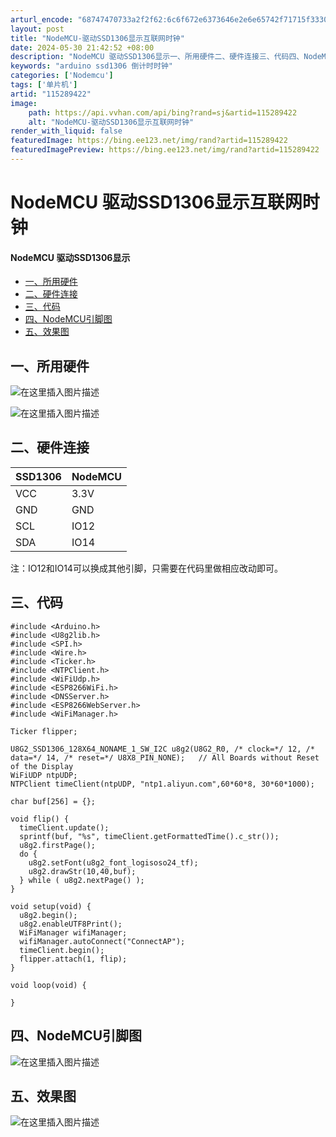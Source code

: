 ```yaml
---
arturl_encode: "68747470733a2f2f62:6c6f672e6373646e2e6e65742f71715f33303031393631372f:61727469636c652f64657461696c732f313135323839343232"
layout: post
title: "NodeMCU-驱动SSD1306显示互联网时钟"
date: 2024-05-30 21:42:52 +08:00
description: "NodeMCU 驱动SSD1306显示一、所用硬件二、硬件连接三、代码四、NodeMCU引脚图一、所"
keywords: "arduino ssd1306 倒计时时钟"
categories: ['Nodemcu']
tags: ['单片机']
artid: "115289422"
image:
    path: https://api.vvhan.com/api/bing?rand=sj&artid=115289422
    alt: "NodeMCU-驱动SSD1306显示互联网时钟"
render_with_liquid: false
featuredImage: https://bing.ee123.net/img/rand?artid=115289422
featuredImagePreview: https://bing.ee123.net/img/rand?artid=115289422
---
```


# NodeMCU 驱动SSD1306显示互联网时钟

#### NodeMCU 驱动SSD1306显示

* [一、所用硬件](#_1)
* [二、硬件连接](#_5)
* [三、代码](#_14)
* [四、NodeMCU引脚图](#NodeMCU_60)
* [五、效果图](#_62)

## 一、所用硬件

![在这里插入图片描述](https://i-blog.csdnimg.cn/blog_migrate/6614588810c1b99ea24fc4ef6e2656eb.png)
  
![在这里插入图片描述](https://i-blog.csdnimg.cn/blog_migrate/bc7d5ea7091bc4863652543495f83e5c.png)

## 二、硬件连接

| SSD1306 | NodeMCU |
| --- | --- |
| VCC | 3.3V |
| GND | GND |
| SCL | IO12 |
| SDA | IO14 |

注：IO12和IO14可以换成其他引脚，只需要在代码里做相应改动即可。

## 三、代码

```
#include <Arduino.h>
#include <U8g2lib.h>
#include <SPI.h>
#include <Wire.h>
#include <Ticker.h>
#include <NTPClient.h>
#include <WiFiUdp.h>
#include <ESP8266WiFi.h>          
#include <DNSServer.h>
#include <ESP8266WebServer.h>
#include <WiFiManager.h>

Ticker flipper;

U8G2_SSD1306_128X64_NONAME_1_SW_I2C u8g2(U8G2_R0, /* clock=*/ 12, /* data=*/ 14, /* reset=*/ U8X8_PIN_NONE);   // All Boards without Reset of the Display
WiFiUDP ntpUDP;
NTPClient timeClient(ntpUDP, "ntp1.aliyun.com",60*60*8, 30*60*1000);

char buf[256] = {};

void flip() {
  timeClient.update();
  sprintf(buf, "%s", timeClient.getFormattedTime().c_str());
  u8g2.firstPage();
  do {
    u8g2.setFont(u8g2_font_logisoso24_tf);
    u8g2.drawStr(10,40,buf);
  } while ( u8g2.nextPage() );
}

void setup(void) {
  u8g2.begin();
  u8g2.enableUTF8Print();
  WiFiManager wifiManager;
  wifiManager.autoConnect("ConnectAP");
  timeClient.begin();  
  flipper.attach(1, flip);
}

void loop(void) {

}

```

## 四、NodeMCU引脚图

![在这里插入图片描述](https://i-blog.csdnimg.cn/blog_migrate/c7f7c391055203de3674a80d28e32b43.png#pic_center)

## 五、效果图

![在这里插入图片描述](https://i-blog.csdnimg.cn/blog_migrate/f3f0c5655f878e4ccb77fd2d587ddc36.png)